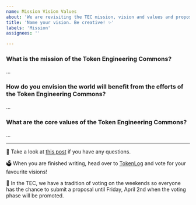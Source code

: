 ```yaml
---
name: Mission Vision Values
about: 'We are revisiting the TEC mission, vision and values and proposing new statements using TokenLog to pick the best ones. Everyone can submit issues and CSTK and Impact Hour token holders can vote!'
title: 'Name your vision. Be creative! ✨'
labels: 'Mission'
assignees: ''

---
```


### What is the mission of the Token Engineering Commons?
...

### How do you envision the world will benefit from the efforts of the Token Engineering Commons?
...

### What are the core values of the Token Engineering Commons?
...

--- 

🤔 Take a look at [this post](https://forum.tecommons.org/t/mission-vision-and-values-tokenlog-session/296) if you have any questions.

🗳 When you are finished writing, head over to [TokenLog](https://tokenlog.xyz/TECommons/TokenLog-SoftGov) and vote for your favourite visions! 

📆 In the TEC, we have a tradition of voting on the weekends so everyone has the chance to submit a proposal until Friday, April 2nd when the voting phase will be promoted.
